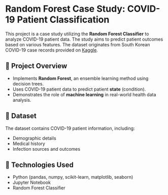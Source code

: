 # Random Forest Case Study: COVID-19 Patient Classification

This project is a case study utilizing the **Random Forest Classifier** to analyze COVID-19 patient data. The study aims to predict patient outcomes based on various features. The dataset originates from South Korean COVID-19 case records provided on [Kaggle](https://www.kaggle.com/kimjihoo/coronavirusdataset).

## 📌 Project Overview
- Implements **Random Forest**, an ensemble learning method using decision trees.
- Uses COVID-19 patient data to predict patient **state** (condition).
- Demonstrates the role of **machine learning** in real-world health data analysis.

## 📂 Dataset
The dataset contains COVID-19 patient information, including:
- Demographic details
- Medical history
- Infection sources and outcomes

## 🚀 Technologies Used
- Python (pandas, numpy, scikit-learn, matplotlib, seaborn)
- Jupyter Notebook
- Random Forest Classifier
